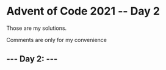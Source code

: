 # Advent of Code 2021 -- Day 2

Those are my solutions.

Comments are only for my convenience

## --- Day 2: ---

